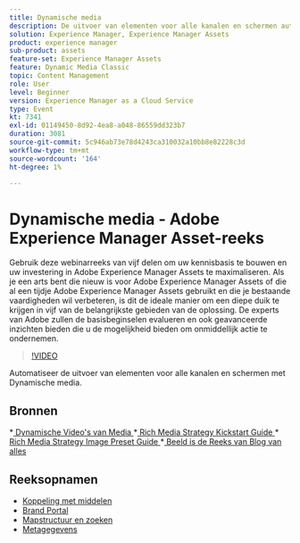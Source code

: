 ```yaml
---
title: Dynamische media
description: De uitvoer van elementen voor alle kanalen en schermen automatiseren
solution: Experience Manager, Experience Manager Assets
product: experience manager
sub-product: assets
feature-set: Experience Manager Assets
feature: Dynamic Media Classic
topic: Content Management
role: User
level: Beginner
version: Experience Manager as a Cloud Service
type: Event
kt: 7341
exl-id: 01149450-8d92-4ea8-a048-86559dd323b7
duration: 3081
source-git-commit: 5c946ab73e78d4243ca310032a10bb8e82228c3d
workflow-type: tm+mt
source-wordcount: '164'
ht-degree: 1%

---
```


# Dynamische media - Adobe Experience Manager Asset-reeks

Gebruik deze webinarreeks van vijf delen om uw kennisbasis te bouwen en uw investering in Adobe Experience Manager Assets te maximaliseren. Als je een arts bent die nieuw is voor Adobe Experience Manager Assets of die al een tijdje Adobe Experience Manager Assets gebruikt en die je bestaande vaardigheden wil verbeteren, is dit de ideale manier om een diepe duik te krijgen in vijf van de belangrijkste gebieden van de oplossing. De experts van Adobe zullen de basisbeginselen evalueren en ook geavanceerde inzichten bieden die u de mogelijkheid bieden om onmiddellijk actie te ondernemen.

>[!VIDEO](https://video.tv.adobe.com/v/332132/?quality=12&learn=on&hidetitle=true)

Automatiseer de uitvoer van elementen voor alle kanalen en schermen met Dynamische media.

## Bronnen

*[ Dynamische Video&#39;s van Media ](https://experienceleague.adobe.com/docs/experience-manager-learn/assets/dynamic-media/dynamic-media-overview-feature-video-use.html?lang=nl-NL#dynamic-media)
*[ Rich Media Strategy Kickstart Guide ](https://www.adobe.com/content/dam/www/us/en/experience-manager/pdfs/dynamic-media-kickstart-guide-2019.pdf)
*[ Rich Media Strategy Image Preset Guide ](https://www.adobe.com/content/dam/www/us/en/experience-manager/pdfs/dynamic-media-image-preset-guide.pdf)
*[ Beeld is de Reeks van Blog van alles ](https://business.adobe.com/blog/basics/image-is-everything-part-1-has-your-rich-media-strategy-expired)

## Reeksopnamen

* [Koppeling met middelen](asset-link.md)
* [Brand Portal](brand-portal.md)
* [Mapstructuur en zoeken](folder-structure-search.md)
* [Metagegevens](metadata.md)
